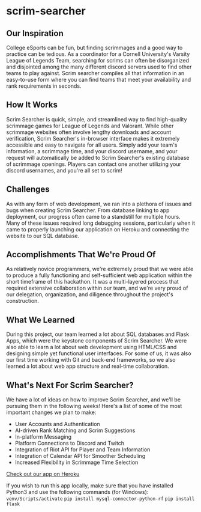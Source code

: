 # scrim-searcher
## Our Inspiration
College eSports can be fun, but finding scrimmages and a good way to practice can be tedious. As a coordinator for a Cornell University's Varsity League of Legends Team, searching for scrims can often be disorganized and disjointed among the many different discord servers used to find other teams to play against. Scrim searcher compiles all that information in an easy-to-use form where you can find teams that meet your availability and rank requirements in seconds.

## How It Works
Scrim Searcher is quick, simple, and streamlined way to find high-quality scrimmage games for League of Legends and Valorant. While other scrimmage websites often involve lengthy downloads and account verification, Scrim Searcher's in-browser interface makes it extremely accessible and easy to navigate for all users. Simply add your team's information, a scrimmage time, and your discord username, and your request will automatically be added to Scrim Searcher's existing database of scrimmage openings. Players can contact one another utilizing your discord usernames, and you're all set to scrim! 

## Challenges
As with any form of web development, we ran into a plethora of issues and bugs when creating Scrim Searcher. From database linking to app deployment, our progress often came to a standstill for multiple hours. Many of these issues required long debugging sessions, particularly when it came to properly launching our application on Heroku and connecting the website to our SQL database.

## Accomplishments That We're Proud Of
As relatively novice programmers, we're extremely proud that we were able to produce a fully functioning and self-sufficient web application within the short timeframe of this hackathon. It was a multi-layered process that required extensive collaboration within our team, and we're very proud of our delegation, organization, and diligence throughout the project's construction. 

## What We Learned
During this project, our team learned a lot about SQL databases and Flask Apps, which were the keystone components of Scrim Searcher. We were also able to learn a lot about web development using HTML/CSS and 
designing simple yet functional user interfaces. For some of us, it was also our first time working with Git and back-end frameworks, so we also learned a lot about web app structure and real-time collaboration.

## What's Next For Scrim Searcher?
We have a lot of ideas on how to improve Scrim Searcher, and we'll be pursuing them in the following weeks! Here's a list of some of the most important changes we plan to make:
- User Accounts and Authentication
- AI-driven Rank Matching and Scrim Suggestions 
- In-platform Messaging
- Platform Connections to Discord and Twitch
- Integration of Riot API for Player and Team Information
- Integration of Calendar API for Smoother Scheduling
- Increased Flexibility in Scrimmage Time Selection

[Check out our app on Heroku](https://scrim-searcher.herokuapp.com/)

If you wish to run this app locally, make sure that you have installed Python3 and use the following commands (for Windows):
`venv/Scripts/activate`
`pip install mysql-connector-python-rf`
`pip install flask`
